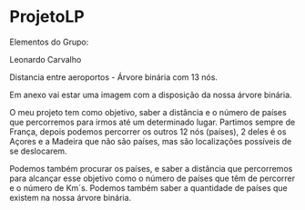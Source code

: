# ProjetoLP

Elementos do Grupo:

Leonardo Carvalho

Distancia entre aeroportos - Árvore binária com 13 nós.

Em anexo vai estar uma imagem com a disposição da nossa árvore binária.

  O meu projeto tem como objetivo, saber a distância e o número de países que percorremos para irmos até um determinado lugar. Partimos sempre de França, depois podemos percorrer os outros 12 nós (países), 2 deles é os Açores e a Madeira que não são países, mas são localizações possíveis de se deslocarem.
  
  Podemos também procurar os países, e saber a distância que percorremos para alcançar esse objetivo como o número de países que têm de percorrer e o número de Km´s. Podemos também saber a quantidade de países que existem na nossa árvore binária.

